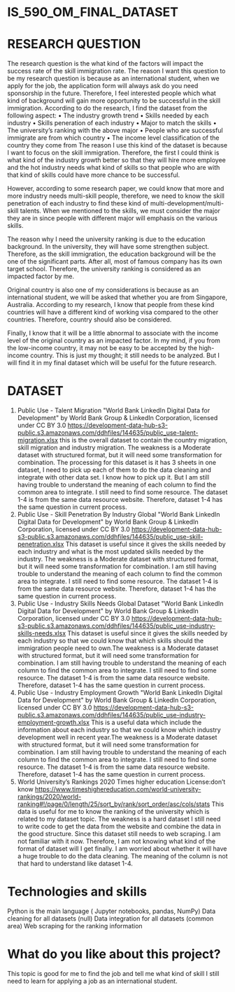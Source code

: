 # IS_590_OM_FINAL_DATASET
# RESEARCH QUESTION
The research question is the what kind of the factors will impact the success rate of the skill immigration rate. 
The reason I want this question to be my research question is because as an international student, when we apply for the job, the application form will always ask do you need sponsorship in the future. Therefore, I feel interested people which what kind of background will gain more opportunity to be successful in the skill immigration.
According to do the research, I find the dataset from the following aspect:
•	The industry growth trend
•	Skills needed by each industry
•	Skills peneration of each industry
•	Major to match the skills
•	The university’s ranking with the above major
•	People who are successful immigrate are from which country
•	The income level classification of the country they come from 
The reason I use this kind of the dataset is because I want to focus on the skill immigration. Therefore, the first I could think is what kind of the industry growth better so that they will hire more employee and the hot industry needs what kind of skills so that people who are with that kind of skills could have more chance to be successful. 

However, according to some research paper, we could know that more and more industry needs multi-skill people, therefore, we need to know the skill penetration of each industry to find these kind of multi-development/multi-skill talents. When we mentioned to the skills, we must consider the major they are in since people with different major will emphasis on the various skills. 

The reason why I need the university ranking is due to the education background. In the university, they will have some strengthen subject. Therefore, as the skill immigration, the education background will be the one of the significant parts. After all, most of famous company has its own target school. Therefore, the university ranking is considered as an impacted factor by me. 

Original country is also one of my considerations is because as an international student, we will be asked that whether you are from Singapore, Australia. According to my research, I know that people from these kind countries will have a different kind of working visa compared to the other countries. Therefore, country should also be considered. 

Finally, I know that it will be a little abnormal to associate with the income level of the original country as an impacted factor. In my mind, if you from the low-income country, it may not be easy to be accepted by the high-income country. This is just my thought; it still needs to be analyzed. But I will find it in my final dataset which will be useful for the future research. 

# DATASET

1.	Public Use - Talent Migration
"World Bank LinkedIn Digital Data for Development" by World Bank Group & LinkedIn Corporation, licensed under CC BY 3.0
https://development-data-hub-s3-public.s3.amazonaws.com/ddhfiles/144635/public_use-talent-migration.xlsx
this is the overall dataset to contain the country migration, skill migration and industry migration. The weakness is a Moderate dataset with structured format, but it will need some transformation for combination. 
The processing for this dataset is it has 3 sheets in one dataset, I need to pick up each of them to do the data cleaning and integrate with other data set. I know how to pick up it. But I am still having trouble to understand the meaning of each column to find the common area to integrate. I still need to find some resource. The dataset 1-4 is from the same data resource website. Therefore, dataset 1-4 has the same question in current process.
2.	Public Use - Skill Penetration By Industry Global
"World Bank LinkedIn Digital Data for Development" by World Bank Group & LinkedIn Corporation, licensed under CC BY 3.0
https://development-data-hub-s3-public.s3.amazonaws.com/ddhfiles/144635/public_use-skill-penetration.xlsx
This dataset is useful since it gives the skills needed by each industry and what is the most updated skills needed by the industry. The weakness is a Moderate dataset with structured format, but it will need some transformation for combination. 
I am still having trouble to understand the meaning of each column to find the common area to integrate. I still need to find some resource. The dataset 1-4 is from the same data resource website. Therefore, dataset 1-4 has the same question in current process.
3.	Public Use - Industry Skills Needs Global Dataset
"World Bank LinkedIn Digital Data for Development" by World Bank Group & LinkedIn Corporation, licensed under CC BY 3.0
https://development-data-hub-s3-public.s3.amazonaws.com/ddhfiles/144635/public_use-industry-skills-needs.xlsx
This dataset is useful since it gives the skills needed by each industry so that we could know that which skills should the immigration people need to own.The weakness is a Moderate dataset with structured format, but it will need some transformation for combination. 
I am still having trouble to understand the meaning of each column to find the common area to integrate. I still need to find some resource. The dataset 1-4 is from the same data resource website. Therefore, dataset 1-4 has the same question in current process.
4.	Public Use - Industry Employment Growth
"World Bank LinkedIn Digital Data for Development" by World Bank Group & LinkedIn Corporation, licensed under CC BY 3.0
https://development-data-hub-s3-public.s3.amazonaws.com/ddhfiles/144635/public_use-industry-employment-growth.xlsx
This is a useful data which include the information about each industry so that we could know which industry development well in recent year.The weakness is a Moderate dataset with structured format, but it will need some transformation for combination. 
I am still having trouble to understand the meaning of each column to find the common area to integrate. I still need to find some resource. The dataset 1-4 is from the same data resource website. Therefore, dataset 1-4 has the same question in current process.
5.	World University’s Rankings 2020
Times higher education
License:don’t know
https://www.timeshighereducation.com/world-university-rankings/2020/world-ranking#!/page/0/length/25/sort_by/rank/sort_order/asc/cols/stats
This data is useful for me to know the ranking of the university which is related to my dataset topic. The weakness is a hard dataset I still need to write code to get the data from the website and combine the data in the good structure. 
Since this dataset still needs to web scraping. I am not familiar with it now. Therefore, I am not knowing what kind of the format of dataset will I get finally. I am worried about whether it will have a huge trouble to do the data cleaning. The meaning of the column is not that hard to understand like dataset 1-4.

# Technologies and skills
Python is the main language ( Jupyter notebooks, pandas, NumPy)
Data cleaning for all datasets (null)
Data integration for all datasets (common area)
Web scraping for the ranking information

# What do you like about this project?
This topic is good for me to find the job and tell me what kind of skill I still need to learn for applying a job as an international student.
